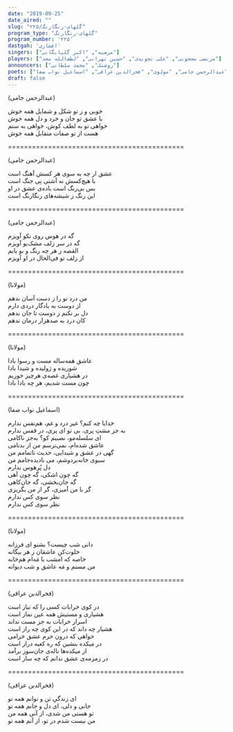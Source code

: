 ```yaml
---
date: "2019-09-25"
date_aired: ""
slug: "گلهای-رنگارنگ/۲۲۵"
program_type: "گلهای-رنگارنگ"
program_number: '۲۲۵'
dastgah: 'افشاری'
singers: ["مرضیه", "اکبر گلپایگانی"]
players: ["مرتضی محجوبی", "علی تجویدی", "حسین تهرانی", "لطف‌الله مجد"]
announcers: ["روشنک", "محمد سلطانی"]
poets: ["عبدالرحمن جامی", "مولوی", "فخرالدین عراقی", "اسماعیل نواب صفا"]
draft: false
---
```


(عبدالرحمن جامی)  

خوبی و ز تو شکل و شمایل همه خوش  
با عشق تو جان و خرد و دل همه خوش  
خواهی تو به لطف کوش، خواهی به ستم  
هست از تو صفات متقابل همه خوش  

============================================  

(عبدالرحمن جامی)  

عشق ار چه به سوی هر کسش آهنگ است  
با هیچ‌کسش نه آشتی نِی جنگ است  
بس بی‌رنگ است باده‌ی عشق در او  
این رنگ ز شیشه‌های رنگارنگ است  

============================================  

(عبدالرحمن جامی)  

گه در هوس روی نکو آویزم  
گه در سر زلف مشک‌بو آویزم  
القصه ز هر چه رنگ و بو یابم  
از زلف تو فی‌الحال در او آویزم  

============================================  

(مولانا)  

من درد تو را ز دست آسان ندهم  
از دوست به یادگار دردی دارم  
دل بر نکنم ز دوست تا جان ندهم  
کان درد به صد‌هزار درمان ندهم  

============================================  

(مولانا)  

عاشق همه‌ساله مست و رسوا بادا  
شوریده و ژولیده و شیدا بادا  
در هشیاری غصه‌ی هرچیز خوریم  
چون مست شدیم، هر چه بادا بادا  

============================================  

(اسماعیل نواب صفا)  

خدایا چه کنم؟ غیر درد و غم، هم‌نفس ندارم  
به جز مشتِ پری، بی تو ای پری، در قفس ندارم  
ای سلسله‌مو، نصیبم كو؟ به‌جز ناکامی  
عاشق شده‌ام، نمی‌ترسم من از بدنامی  
گهی در عشق و شیدایی، حدیث ناتمامم من  
سبوی خانه‌بردوشم، می نادیده‌جامم من  
دل پُرهوس ندارم  
گه چون اشکی، گه چون آهی  
گه جان‌بخشی، گه جان‌کاهی  
گر با من آمیزی، گر از من بگریزی  
نظر سوی کس ندارم  
نظر سوی کس ندارم  

============================================  

(مولانا)  

دانی شب چیست؟ بشنو ای فرزانه  
خلوت‌كنِ عاشقان ز هر بیگانه  
خاصه كه امشب با مَه‌ام هم‌خانه  
من مستم و مَه عاشق و شب دیوانه  

============================================  

(فخرالدین عراقی)  

در کوی خرابات کسی را که نیاز است  
هشیاری و مستیش همه عین نماز است  
اسرار خرابات به جز مست نداند  
هشیار چه داند که در این کوی چه راز است  
خواهی که درون حرم عشق خرامی  
در میکده بنشین که ره کعبه دراز است  
از میکده‌ها ناله‌ی جان‌سوز برآمد  
در زمزمه‌ی عشق ندانم که چه ساز است  

============================================  

(فخرالدین عراقی)  

ای زندگیِ تن و توانم همه تو  
جانی و دلی، ای دل و جانم همه تو  
تو هستی من شدی، از آنی همه من  
من نیست شدم در تو، از آنم همه تو  
